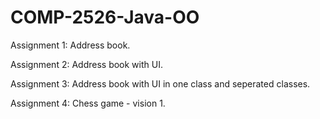 # COMP-2526-Java-OO


Assignment 1:
Address book.

Assignment 2:
Address book with UI.

Assignment 3:
Address book with UI in one class and seperated classes.

Assignment 4:
Chess game - vision 1.